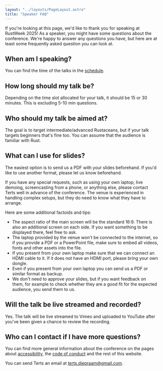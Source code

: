 ```yaml
---
layout: "../layouts/PageLayout.astro"
title: "Speaker FAQ"
---
```


If you're looking at this page, we'd like to thank you for speaking at RustWeek 2025! As a speaker, you might have some questions about the conference. We're happy to answer any questions you have, but here are at least some frequently asked question you can look at.

## When am I speaking?

You can find the time of the talks in the [schedule](https://2025.rustnl.org/schedule/).

## How long should my talk be?

Depending on the time slot allocated for your talk, it should be 15 or 30 minutes. This is excluding 5-10 min questions.

## Who should my talk be aimed at?

The goal is to target intermediate/advanced Rustaceans, but if your talk targets beginners that's fine too. You can assume that the audience is familiar with Rust.

## What can I use for slides?

The easiest option is to send us a PDF with your slides beforehand. If you'd like to use another format, please let us know beforehand.

If you have any special requests, such as using your own laptop, live demoing, screencasting from a phone, or anything else, please contact Terts well in advance of the conference. The venue is experienced in handling complex setups, but they do need to know what they have to arrange.

Here are some additional factoids and tips:

- The aspect ratio of the main screen will be the standard 16:9. There is also an additional screen on each side. If you want something to be displayed there, feel free to ask.
- The laptop provided by the venue won't be connected to the internet, so if you provide a PDF or a PowerPoint file, make sure to embed all videos, fonts and other assets into the file.
- If you present from your own laptop make sure that we can connect an HDMI cable to it. If it does not have an HDMI port, please bring your own dongle.
- Even if you present from your own laptop you can send us a PDF or similar format as backup.
- We don't need to approve your slides, but if you want feedback on them, for example to check whether they are a good fit for the expected audience, you send them to us.

## Will the talk be live streamed and recorded?

Yes. The talk will be live streamed to Vimeo and uploaded to YouTube after you've been given a chance to review the recording.

## Who can I contact if I have more questions?

You can find more general information about the conference on the pages about [accessibility](/accessibility), the [code of conduct](/code-of-conduct) and the rest of this website.

You can send Terts an email at terts.diepraam@gmail.com.